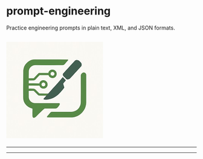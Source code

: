 # prompt-engineering

Practice engineering prompts in plain text, XML, and JSON formats.

![](assets/aipe25.jpg)
---
---
---
